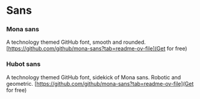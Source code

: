 # Sans
### Mona sans
A technology themed GitHub font, smooth and rounded.
[https://github.com/github/mona-sans?tab=readme-ov-file](Get for free)
### Hubot sans
A technology themed GitHub font, sidekick of Mona sans. Robotic and geometric.
[https://github.com/github/mona-sans?tab=readme-ov-file](Get for free)
